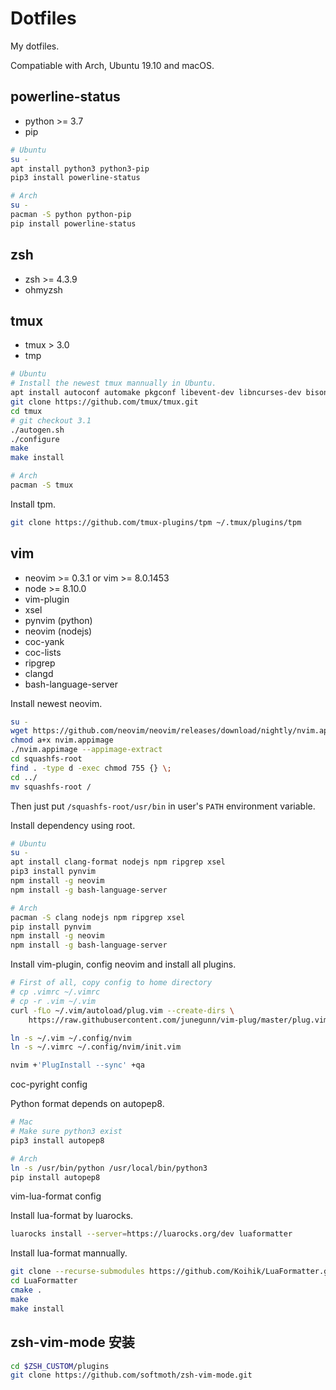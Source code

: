 # Dotfiles

My dotfiles.

Compatiable with Arch, Ubuntu 19.10 and macOS.

## powerline-status

- python >= 3.7
- pip

```bash
# Ubuntu
su -
apt install python3 python3-pip
pip3 install powerline-status
```

```bash
# Arch
su -
pacman -S python python-pip
pip install powerline-status
```

## zsh

- zsh >= 4.3.9
- ohmyzsh

## tmux

- tmux > 3.0
- tmp

```bash
# Ubuntu
# Install the newest tmux mannually in Ubuntu.
apt install autoconf automake pkgconf libevent-dev libncurses-dev bison
git clone https://github.com/tmux/tmux.git
cd tmux
# git checkout 3.1
./autogen.sh
./configure
make
make install
```

```bash
# Arch
pacman -S tmux
```

Install tpm.

```bash
git clone https://github.com/tmux-plugins/tpm ~/.tmux/plugins/tpm
```

## vim

- neovim >= 0.3.1 or vim >= 8.0.1453
- node >= 8.10.0
- vim-plugin
- xsel
- pynvim (python)
- neovim (nodejs)
- coc-yank
- coc-lists
- ripgrep
- clangd
- bash-language-server

Install newest neovim.

```bash
su -
wget https://github.com/neovim/neovim/releases/download/nightly/nvim.appimage
chmod a+x nvim.appimage
./nvim.appimage --appimage-extract
cd squashfs-root
find . -type d -exec chmod 755 {} \;
cd ../
mv squashfs-root /
```

Then just put `/squashfs-root/usr/bin` in user's `PATH` environment variable.

Install dependency using root.

```bash
# Ubuntu
su -
apt install clang-format nodejs npm ripgrep xsel
pip3 install pynvim
npm install -g neovim
npm install -g bash-language-server
```

```bash
# Arch
pacman -S clang nodejs npm ripgrep xsel
pip install pynvim
npm install -g neovim
npm install -g bash-language-server
```

Install vim-plugin, config neovim and install all plugins.

```bash
# First of all, copy config to home directory
# cp .vimrc ~/.vimrc
# cp -r .vim ~/.vim
curl -fLo ~/.vim/autoload/plug.vim --create-dirs \
    https://raw.githubusercontent.com/junegunn/vim-plug/master/plug.vim

ln -s ~/.vim ~/.config/nvim
ln -s ~/.vimrc ~/.config/nvim/init.vim

nvim +'PlugInstall --sync' +qa
```

coc-pyright config

Python format depends on autopep8.

```bash
# Mac
# Make sure python3 exist
pip3 install autopep8
```

```bash
# Arch
ln -s /usr/bin/python /usr/local/bin/python3
pip install autopep8
```

vim-lua-format config

Install lua-format by luarocks.

```bash
luarocks install --server=https://luarocks.org/dev luaformatter
```

Install lua-format mannually.

```bash
git clone --recurse-submodules https://github.com/Koihik/LuaFormatter.git
cd LuaFormatter
cmake .
make
make install
```

## zsh-vim-mode 安装

```bash
cd $ZSH_CUSTOM/plugins
git clone https://github.com/softmoth/zsh-vim-mode.git
```
